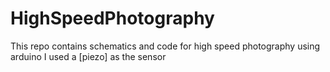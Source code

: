 # HighSpeedPhotography
This repo contains schematics and code for high speed photography using arduino
I used a [piezo] as the sensor 
